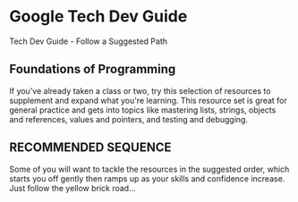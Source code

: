 # Google Tech Dev Guide
 Tech Dev Guide - Follow a Suggested Path

## Foundations of Programming

If you've already taken a class or two, try this selection of resources to supplement and expand what you're learning. This resource set is great for general practice and gets into topics like mastering lists, strings, objects and references, values and pointers, and testing and debugging.

## RECOMMENDED SEQUENCE

Some of you will want to tackle the resources in the suggested order, which starts you off gently then ramps up as your skills and confidence increase. Just follow the yellow brick road...
